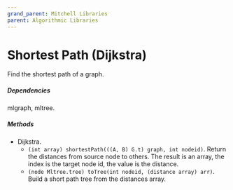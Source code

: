 ```yaml
---
grand_parent: Mitchell Libraries
parent: Algorithmic Libraries
---
```

# Shortest Path (Dijkstra)

Find the shortest path of a graph.

##### Dependencies

mlgraph, mltree.

##### Methods

- Dijkstra.
    + `(int array) shortestPath(((A, B) G.t) graph, int nodeid)`. Return the distances from source node to others. The result is an array, the index is the target node id, the value is the distance.
    + `(node Mltree.tree) toTree(int nodeid, (distance array) arr)`. Build a short path tree from the distances array.
